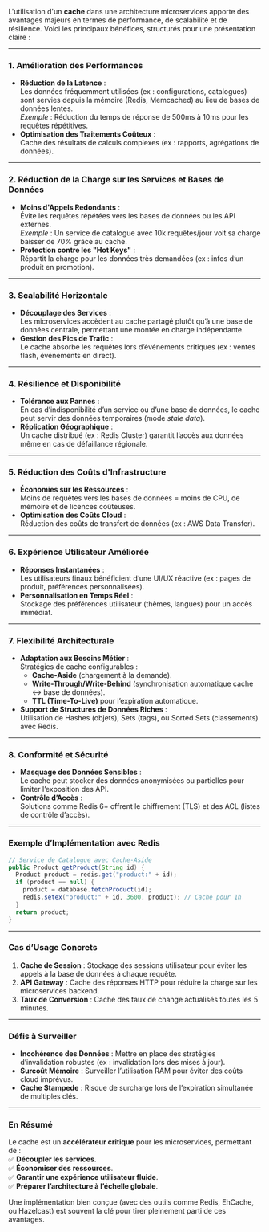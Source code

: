L'utilisation d'un **cache** dans une architecture microservices apporte des avantages majeurs en termes de performance, de scalabilité et de résilience. Voici les principaux bénéfices, structurés pour une présentation claire :

---

### **1. Amélioration des Performances**  
- **Réduction de la Latence** :  
  Les données fréquemment utilisées (ex : configurations, catalogues) sont servies depuis la mémoire (Redis, Memcached) au lieu de bases de données lentes.  
  *Exemple* : Réduction du temps de réponse de 500ms à 10ms pour les requêtes répétitives.  
- **Optimisation des Traitements Coûteux** :  
  Cache des résultats de calculs complexes (ex : rapports, agrégations de données).  

---

### **2. Réduction de la Charge sur les Services et Bases de Données**  
- **Moins d'Appels Redondants** :  
  Évite les requêtes répétées vers les bases de données ou les API externes.  
  *Exemple* : Un service de catalogue avec 10k requêtes/jour voit sa charge baisser de 70% grâce au cache.  
- **Protection contre les "Hot Keys"** :  
  Répartit la charge pour les données très demandées (ex : infos d’un produit en promotion).  

---

### **3. Scalabilité Horizontale**  
- **Découplage des Services** :  
  Les microservices accèdent au cache partagé plutôt qu’à une base de données centrale, permettant une montée en charge indépendante.  
- **Gestion des Pics de Trafic** :  
  Le cache absorbe les requêtes lors d’événements critiques (ex : ventes flash, événements en direct).  

---

### **4. Résilience et Disponibilité**  
- **Tolérance aux Pannes** :  
  En cas d’indisponibilité d’un service ou d’une base de données, le cache peut servir des données temporaires (mode *stale data*).  
- **Réplication Géographique** :  
  Un cache distribué (ex : Redis Cluster) garantit l’accès aux données même en cas de défaillance régionale.  

---

### **5. Réduction des Coûts d'Infrastructure**  
- **Économies sur les Ressources** :  
  Moins de requêtes vers les bases de données = moins de CPU, de mémoire et de licences coûteuses.  
- **Optimisation des Coûts Cloud** :  
  Réduction des coûts de transfert de données (ex : AWS Data Transfer).  

---

### **6. Expérience Utilisateur Améliorée**  
- **Réponses Instantanées** :  
  Les utilisateurs finaux bénéficient d’une UI/UX réactive (ex : pages de produit, préférences personnalisées).  
- **Personnalisation en Temps Réel** :  
  Stockage des préférences utilisateur (thèmes, langues) pour un accès immédiat.  

---

### **7. Flexibilité Architecturale**  
- **Adaptation aux Besoins Métier** :  
  Stratégies de cache configurables :  
  - **Cache-Aside** (chargement à la demande).  
  - **Write-Through/Write-Behind** (synchronisation automatique cache ↔ base de données).  
  - **TTL (Time-To-Live)** pour l’expiration automatique.  
- **Support de Structures de Données Riches** :  
  Utilisation de Hashes (objets), Sets (tags), ou Sorted Sets (classements) avec Redis.  

---

### **8. Conformité et Sécurité**  
- **Masquage des Données Sensibles** :  
  Le cache peut stocker des données anonymisées ou partielles pour limiter l’exposition des API.  
- **Contrôle d’Accès** :  
  Solutions comme Redis 6+ offrent le chiffrement (TLS) et des ACL (listes de contrôle d’accès).  

---

### **Exemple d’Implémentation avec Redis**  
```java
// Service de Catalogue avec Cache-Aside
public Product getProduct(String id) {
  Product product = redis.get("product:" + id);
  if (product == null) {
    product = database.fetchProduct(id);
    redis.setex("product:" + id, 3600, product); // Cache pour 1h
  }
  return product;
}
```

---

### **Cas d’Usage Concrets**  
1. **Cache de Session** : Stockage des sessions utilisateur pour éviter les appels à la base de données à chaque requête.  
2. **API Gateway** : Cache des réponses HTTP pour réduire la charge sur les microservices backend.  
3. **Taux de Conversion** : Cache des taux de change actualisés toutes les 5 minutes.  

---

### **Défis à Surveiller**  
- **Incohérence des Données** : Mettre en place des stratégies d’invalidation robustes (ex : invalidation lors des mises à jour).  
- **Surcoût Mémoire** : Surveiller l’utilisation RAM pour éviter des coûts cloud imprévus.  
- **Cache Stampede** : Risque de surcharge lors de l’expiration simultanée de multiples clés.  

---

### **En Résumé**  
Le cache est un **accélérateur critique** pour les microservices, permettant de :  
✅ **Découpler les services**.  
✅ **Économiser des ressources**.  
✅ **Garantir une expérience utilisateur fluide**.  
✅ **Préparer l’architecture à l’échelle globale**.  

Une implémentation bien conçue (avec des outils comme Redis, EhCache, ou Hazelcast) est souvent la clé pour tirer pleinement parti de ces avantages.
